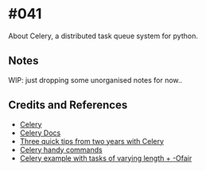 # #041

About Celery, a distributed task queue system for python.

## Notes

WIP: just dropping some unorganised notes for now..


## Credits and References

* [Celery](http://www.celeryproject.org/)
* [Celery Docs](http://docs.celeryproject.org/en/latest/index.html)
* [Three quick tips from two years with Celery](https://medium.com/@taylorhughes/three-quick-tips-from-two-years-with-celery-c05ff9d7f9eb)
* [Celery handy commands](https://gist.github.com/amatellanes/a986f6babb9cf8556e36)
* [Celery example with tasks of varying length + -Ofair](https://gist.github.com/taylorhughes/d5318101dc0fbf96ecdb)
